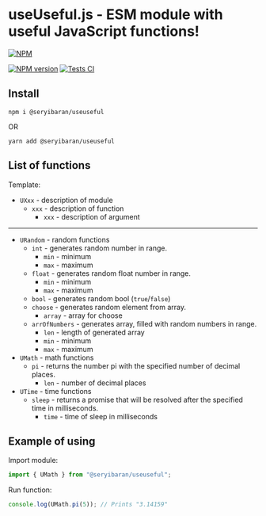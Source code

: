 # useUseful.js - ESM module with useful JavaScript functions!
[![NPM](https://nodei.co/npm/@seryibaran/useuseful.png?mini=true)](https://npmjs.org/package/@seryibaran/useuseful)

<span class="badge-npmversion"><a href="https://npmjs.org/package/badges" title="View this project on NPM"><img src="https://img.shields.io/npm/v/@seryibaran/useuseful" alt="NPM version" /></a></span>
[![Tests CI](https://github.com/SeryiBaran/useUseful.js/actions/workflows/tests.yml/badge.svg)](https://github.com/SeryiBaran/useUseful.js/actions/workflows/tests.yml)

## Install
```console
npm i @seryibaran/useuseful
```

OR

```console
yarn add @seryibaran/useuseful
```

## List of functions
Template:
- `UXxx` - description of module
  - `xxx` - description of function
    - `xxx` - description of argument

---

- `URandom` - random functions
  - `int` - generates random number in range.
    - `min` - minimum
    - `max` - maximum
  - `float` - generates random float number in range.
    - `min` - minimum
    - `max` - maximum
  - `bool` - generates random bool (`true`/`false`)
  - `choose` - generates random element from array.
    - `array` - array for choose
  - `arrOfNumbers` - generates array, filled with random numbers in range.
    - `len` - length of generated array
    - `min` - minimum
    - `max` - maximum
- `UMath` - math functions
  - `pi` - returns the number pi with the specified number of decimal places.
    - `len` - number of decimal places
- `UTime` - time functions
  - `sleep` - returns a promise that will be resolved after the specified time in milliseconds.
    - `time` - time of sleep in milliseconds

## Example of using

Import module:
```js
import { UMath } from "@seryibaran/useuseful";
```

Run function:
```js
console.log(UMath.pi(5)); // Prints "3.14159"
```
